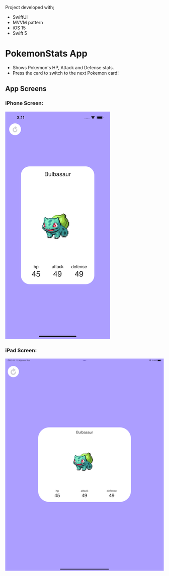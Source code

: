 Project developed with; 
- SwiftUI 
- MVVM pattern
- iOS 15 
- Swift 5


# PokemonStats App
- Shows Pokemon's HP, Attack and Defense stats.
- Press the card to switch to the next Pokemon card!



## App Screens

### iPhone Screen:

![alt tag1](images/iPhoneScreen.png)


### iPad Screen:

![alt tag2](images/iPadScreen.png)
